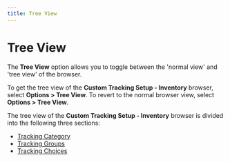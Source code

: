 ```yaml
---
title: Tree View
---
```


# Tree View


The **Tree View** option allows you to toggle between the 'normal view' and 'tree view' of the browser.


To get the tree view of the **Custom Tracking Setup - Inventory** browser, select **Options &gt; Tree View**. To revert to the normal browser view, select **Options &gt; Tree View**.


The tree view of the **Custom Tracking Setup - Inventory** browser is divided into the following three sections:

- [Tracking Category]({{site.ct_baseurl}}/misc/the_tracking_category_section.html)
- [Tracking Groups]({{site.ct_baseurl}}/misc/the_tracking_groups_section.html)
- [Tracking Choices]({{site.ct_baseurl}}/misc/the_tracking_choices_section.html)

